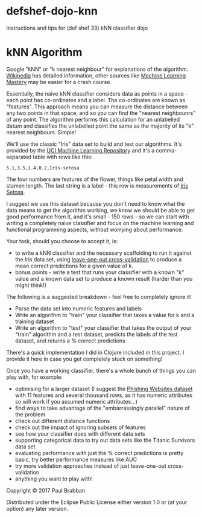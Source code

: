 # defshef-dojo-knn

Instructions and tips for (def shef 33) kNN classifier dojo

# kNN Algorithm

Google "kNN" or "k nearest neighbour" for explanations of the algorithm. [Wikipedia]() has detailed information, other sources like [Machine Learning Mastery](http://machinelearningmastery.com/k-nearest-neighbors-for-machine-learning/) may be easier for a crash course.

Essentially, the naive kNN classifier considers data as points in a space - each point has co-ordinates and a label. The co-ordinates are known as "features". This approach means you can measure the distance between any two points in that space, and so you can find the "nearest neighbounrs" of any point. The algorithm performs this calculation for an unlabelled datum and classifies the unlabelled point the same as the majority of its "k" nearest neighbours. Simple!

We'll use the classic "Iris" data set to build and test our algorithms. It's provided by the [UCI Machine Learning Repository](https://archive.ics.uci.edu/ml/datasets/Iris) and it's a comma-separated table with rows like this:

`5.1,3.5,1.4,0.2,Iris-setosa`

The four numbers are features of the flower, things like petal width and stamen length. The last string is a label - this row is measurements of [Iris Setosa](https://en.wikipedia.org/wiki/Iris_setosa).

I suggest we use this dataset because you don't need to know what the data means to get the algorithm working, we know we should be able to get good performance from it, and it's small - 150 rows - so we can start with writing a completely naive classifier and focus on the machine learning and functional programming aspects, without worrying about performance.

Your task, should you choose to accept it, is:
* to write a kNN classifier and the necessary scaffolding to run it against the Iris data set, using [leave-one-out cross-validation](https://en.wikipedia.org/wiki/Cross-validation_(statistics)#Leave-one-out_cross-validation) to produce a mean correct predictions for a given value of k.
* bonus points - write a test that runs your classifier with a known "k" value and a known data set to produce a known result (harder than you might think!)

The following is a suggested breakdown - feel free to completely ignore it!

* Parse the data set into numeric features and labels
* Write an algorithm to "train" your classifier that takes a value for k and a training dataset
* Write an algorithm to "test" your classifier that takes the output of your "train" algorithm and a test dataset, predicts the labels of the test dataset, and returns a % correct predictions

There's a quick implementation I did in Clojure included in this project. I provide it here in case you get completely stuck on something!

Once you have a working classifier, there's a whole bunch of things you can play with, for example:
* optimising for a larger dataset (I suggest the [Phishing Websites dataset](https://archive.ics.uci.edu/ml/datasets/Phishing+Websites) with 11 features and several thousand rows, as it has numeric attributes so will work if you assumed numeric attributes...)
* find ways to take advantage of the "embarrassingly parallel" nature of the problem
* check out different distance functions
* check out the impact of ignoring subsets of features
* see how your classifier does with different data sets
* supporting categorical data to try out data sets like the Titanic Survivors data set
* evaluating performance with just the % correct predictions is pretty basic, try better performance measures like AUC
* try more validation approaches instead of just leave-one-out cross-validation
* anything you want to play with!

Copyright © 2017 Paul Brabban

Distributed under the Eclipse Public License either version 1.0 or (at
your option) any later version.
